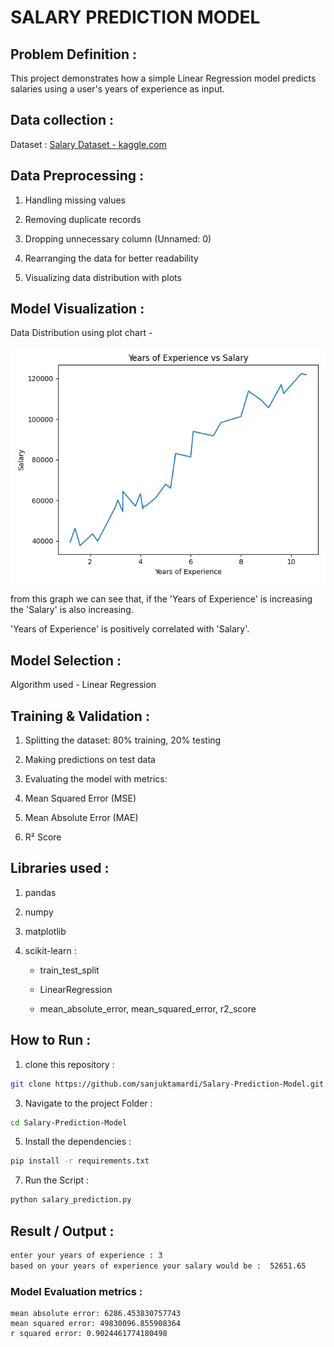 # SALARY PREDICTION MODEL
## Problem Definition : 
This project demonstrates how a simple Linear Regression model predicts salaries using a user's years of experience as input.
## Data collection :
Dataset : [Salary Dataset - kaggle.com](https://www.kaggle.com/datasets/abhishek14398/salary-dataset-simple-linear-regression)
## Data Preprocessing :
1. Handling missing values

2. Removing duplicate records

3. Dropping unnecessary column (Unnamed: 0)

4. Rearranging the data for better readability

5. Visualizing data distribution with plots
## Model Visualization :
Data Distribution using plot chart - 

![visualization](visualization.png)

from this graph we can see that, if the 'Years of Experience' is increasing the 'Salary' is also increasing.

'Years of Experience' is positively correlated with 'Salary'.
## Model Selection :
Algorithm used - Linear Regression
## Training & Validation :
1. Splitting the dataset: 80% training, 20% testing

2. Making predictions on test data

3. Evaluating the model with metrics:

4. Mean Squared Error (MSE)

5. Mean Absolute Error (MAE)

6. R² Score
## Libraries used :
1. pandas

2. numpy

3. matplotlib

4. scikit-learn :

     - train_test_split

     - LinearRegression

     - mean_absolute_error, mean_squared_error, r2_score
  
## How to Run :
1. clone this repository :
```bash
git clone https://github.com/sanjuktamardi/Salary-Prediction-Model.git
```
3. Navigate to the project Folder :
```bash
cd Salary-Prediction-Model
```
5. Install the dependencies :
```bash
pip install -r requirements.txt
```
7. Run the Script :
```bash
python salary_prediction.py
```
## Result / Output :
```bash
enter your years of experience : 3
based on your years of experience your salary would be :  52651.65
```
### Model Evaluation metrics :
```text
mean absolute error: 6286.453830757743
mean squared error: 49830096.855908364
r squared error: 0.9024461774180498
```


